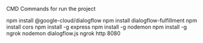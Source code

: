  CMD Commands for run the project


 npm install @google-cloud/dialogflow
 npm install dialogflow-fulfillment
 npm install cors
 npm install -g express
 npm install -g nodemon npm install -g ngrok
 nodemon dialogflow.js
 ngrok http 8080
